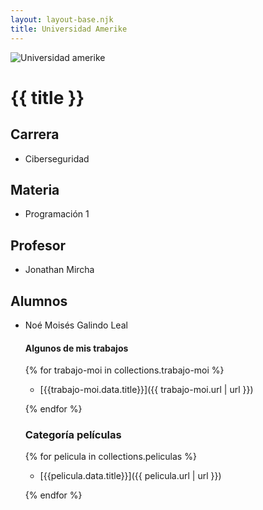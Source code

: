 ```yaml
---
layout: layout-base.njk
title: Universidad Amerike
---
```


![Universidad amerike](https://amerike.edu.mx/wp-content/uploads/2023/09/logo-amerike-blanco-1B.png)

# {{ title }}

## Carrera

- Ciberseguridad

## Materia

- Programación 1

## Profesor

- Jonathan Mircha 

## Alumnos

- Noé Moisés Galindo Leal 
    
    #### Algunos de mis trabajos

    {% for trabajo-moi in collections.trabajo-moi %}

    - [{{trabajo-moi.data.title}}]({{ trabajo-moi.url | url }})

    {% endfor %}

    ### Categoría películas

    {% for pelicula in collections.peliculas %}

    - [{{pelicula.data.title}}]({{ pelicula.url | url }})

    {% endfor %}


